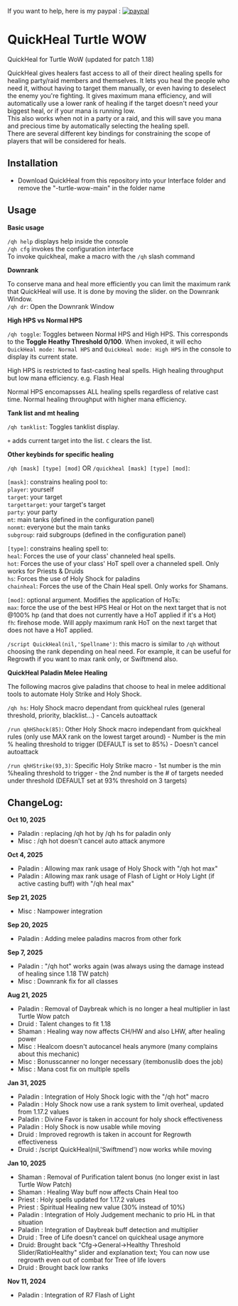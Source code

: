 If you want to help, here is my paypal : [![paypal](https://www.paypalobjects.com/en_US/i/btn/btn_donateCC_LG.gif)](https://paypal.me/sebpoirot)


# QuickHeal Turtle WOW

QuickHeal for Turtle WoW (updated for patch 1.18)

QuickHeal gives healers fast access to all of their direct healing spells for healing party/raid members and themselves. It lets you heal the people who need it, without having to target them manually, or even having to deselect the enemy you're fighting. It gives maximum mana efficiency, and will automatically use a lower rank of healing if the target doesn't need your biggest heal, or if your mana is running low. <Br> 
This also works when not in a party or a raid, and this will save you mana and precious time by automatically selecting the healing spell. <Br> 
There are several different key bindings for constraining the scope of players that will be considered for heals.


## Installation
- Download QuickHeal from this repository into your Interface folder and remove the "-turtle-wow-main" in the folder name

## Usage

**Basic usage**

`/qh help` displays help inside the console<Br>
`/qh cfg` invokes the configuration interface<Br>
To invoke quickheal, make a macro with the `/qh` slash command

**Downrank**

To conserve mana and heal more efficiently you can limit the maximum rank that QuickHeal will use. It is done by moving the slider. on the Downrank Window.<Br>
`/qh dr`: Open the Downrank Window

**High HPS vs Normal HPS**

`/qh toggle`: Toggles between Normal HPS and High HPS. This corresponds to the **Toggle Heathy Threshold 0/100**.  When invoked, it will echo `QuickHeal mode: Normal HPS` and `QuickHeal mode: High HPS` in the console to display its current state.

High HPS is restricted to fast-casting heal spells.
    High healing throughput but low mana efficiency. e.g. Flash Heal

Normal HPS encomapsses ALL healing spells regardless of relative cast time.
    Normal healing throughput with higher mana efficiency.

**Tank list and mt healing**

`/qh tanklist`: Toggles tanklist display.

`+` adds current target into the list.  `C` clears the list.

**Other keybinds for specific healing**

`/qh [mask] [type] [mod]` OR `/quickheal [mask] [type] [mod]`:<Br>

`[mask]`: constrains healing pool to:<Br>
`player`: yourself<Br>
`target`: your target<Br>
`targettarget`: your target's target<Br>
`party`: your party<Br>
`mt`: main tanks (defined in the configuration panel)<Br>
`nonmt`: everyone but the main tanks<Br>
`subgroup`: raid subgroups (defined in the configuration panel)<Br>

`[type]`: constrains healing spell to:<Br>
`heal`: Forces the use of your class' channeled heal spells.<Br>
`hot`: Forces the use of your class' HoT spell over a channeled spell.  Only works for Priests & Druids <Br>
`hs`: Forces the use of Holy Shock for paladins <Br>
`chainheal`: Forces the use of the Chain Heal spell.  Only works for Shamans.<Br>

`[mod]`: optional argument.  Modifies the application of HoTs:<Br>
`max`: force the use of the best HPS Heal or Hot on the next target that is not @100% hp (and that does not currently have a HoT applied if it's a Hot) <Br>
`fh`: firehose mode.  Will apply maximum rank HoT on the next target that does not have a HoT applied.<Br>

`/script QuickHeal(nil,'Spellname')`: this macro is similar to `/qh` without choosing the rank depending on heal need. For example, it can be useful for Regrowth if you want to max rank only, or Swiftmend also. <Br>

**QuickHeal Paladin Melee Healing**

The following macros give paladins that choose to heal in melee additional tools to automate Holy Strike and Holy Shock.

`/qh hs`: Holy Shock macro dependant from quickheal rules (general threshold, priority, blacklist...) - Cancels autoattack <Br>

`/run qhHShock(85)`: Other Holy Shock macro independant from quickheal rules (only use MAX rank on the lowest target around) - Number is the min % healing threshold to trigger (DEFAULT is set to 85%) - Doesn't cancel autoattack <Br>

`/run qhHStrike(93,3)`: Specific Holy Strike macro - 1st number is the min %healing threshold to trigger - the 2nd number is the # of targets needed under threshold (DEFAULT set at 93% threshold on 3 targets) <Br>

## ChangeLog:

**Oct 10, 2025**<Br>
- Paladin : replacing /qh hot by /qh hs for paladin only
- Misc : /qh hot doesn't cancel auto attack anymore

**Oct 4, 2025**<Br>
- Paladin : Allowing max rank usage of Holy Shock with "/qh hot max"
- Paladin : Allowing max rank usage of Flash of Light or Holy Light (if active casting buff) with "/qh heal max"

**Sep 21, 2025**<Br>
- Misc : Nampower integration

**Sep 20, 2025**<Br>
- Paladin : Adding melee paladins macros from other fork

**Sep 7, 2025**<Br>
- Paladin : "/qh hot" works again (was always using the damage instead of healing since 1.18 TW patch)
- Misc : Downrank fix for all classes

**Aug 21, 2025**<Br>
- Paladin : Removal of Daybreak which is no longer a heal multiplier in last Turtle Wow patch
- Druid : Talent changes to fit 1.18
- Shaman : Healing way now affects CH/HW and also LHW, after healing power
- Misc : Healcom doesn't autocancel heals anymore (many complains about this mechanic)
- Misc : Bonusscanner no longer necessary (itembonuslib does the job)
- Misc : Mana cost fix on multiple spells

**Jan 31, 2025**<Br>
- Paladin : Integration of Holy Shock logic with the "/qh hot" macro
- Paladin : Holy Shock now use a rank system to limit overheal, updated from 1.17.2 values
- Paladin : Divine Favor is taken in account for holy shock effectiveness
- Paladin : Holy Shock is now usable while moving
- Druid : Improved regrowth is taken in account for Regrowth effectiveness
- Druid : /script QuickHeal(nil,'Swiftmend') now works while moving

**Jan 10, 2025**<Br>
- Shaman : Removal of Purification talent bonus (no longer exist in last Turtle Wow Patch)
- Shaman : Healing Way buff now affects Chain Heal too
- Priest : Holy spells updated for 1.17.2 values
- Priest : Spiritual Healing new value (30% instead of 10%)
- Paladin : Integration of Holy Judgement mechanic to prio HL in that situation
- Paladin : Integration of Daybreak buff detection and multiplier
- Druid : Tree of Life doesn't cancel on quickheal usage anymore
- Druid: Brought back "Cfg->General->Healthy Threshold Slider/RatioHealthy" slider and explanation text; You can now use regrowth even out of combat for Tree of life lovers
- Druid : Brought back low ranks

**Nov 11, 2024**<Br>
- Paladin : Integration of R7 Flash of Light

























